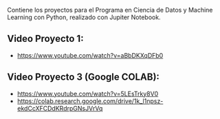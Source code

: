 Contiene los proyectos para el Programa en Ciencia de Datos y Machine Learning con Python, realizado con Jupiter Notebook.
## Video Proyecto 1:
- https://www.youtube.com/watch?v=aBbDKXqDFb0
## Video Proyecto 3 (Google COLAB):
- https://www.youtube.com/watch?v=5LEsTrky8V0
- https://colab.research.google.com/drive/1k_l1npsz-ekdCcXFCDdKRdrpGNsJVrVq
